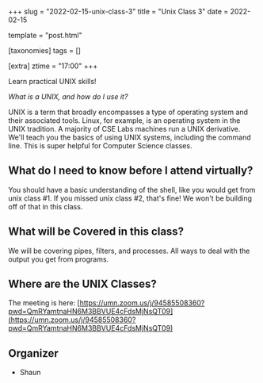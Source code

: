 +++
slug = "2022-02-15-unix-class-3"
title = "Unix Class 3"
date = 2022-02-15

template = "post.html"

[taxonomies]
tags = []

[extra]
ztime = "17:00"
+++

Learn practical UNIX skills!

<!-- more -->

*What is a UNIX, and how do I use it?*

UNIX is a term that broadly encompasses a type of operating system and their associated tools. Linux, for example, is an operating system
in the UNIX tradition. A majority of CSE Labs machines run a UNIX derivative. We'll teach you the basics of using UNIX systems, including
the command line. This is super helpful for Computer Science classes.

## What do I need to know before I attend virtually?

You should have a basic understanding of the shell, like you would get from unix class #1.
If you missed unix class #2, that's fine! We won't be building off of that in this class.

## What will be Covered in this class?

We will be covering pipes, filters, and processes. All ways to deal with the output you get from programs.


## Where are the UNIX Classes?

The meeting is here: [https://umn.zoom.us/j/94585508360?pwd=QmRYamtnaHN6M3BBVUE4cFdsMjNsQT09](https://umn.zoom.us/j/94585508360?pwd=QmRYamtnaHN6M3BBVUE4cFdsMjNsQT09)

## Organizer
* Shaun

